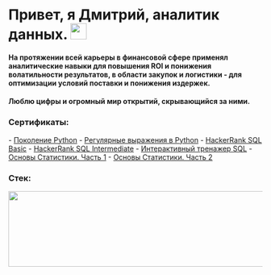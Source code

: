 <h1>Привет, я Дмитрий, аналитик данных.
<img src="https://github.com/blackcater/blackcater/raw/main/images/Hi.gif" height="32"/></h1>
<h4>На протяжении всей карьеры в финансовой сфере применял аналитические навыки для повышения ROI и понижения волатильности результатов, в области закупок и логистики - для оптимизации условий поставки и понижения издержек.</h4>
<h4>Люблю цифры и огромный мир открытий, скрывающийся за ними.</h4>
<h3> Сертификаты:</h3>
  - <a href="https://stepik.org/cert/2039286" target="_blank">Поколение Python</a>
  - <a href="https://stepik.org/cert/1973128" target="_blank">Регулярные выражения в Python</a>
  - <a href="https://www.hackerrank.com/certificates/cfcd60bef44c" target="_blank">HackerRank SQL Basic</a>
  - <a href="https://www.hackerrank.com/certificates/d41a17cbd873" target="_blank">HackerRank SQL Intermediate</a>
  - <a href="https://stepik.org/cert/1999142" target="_blank">Интерактивный тренажер SQL</a>
  - <a href="https://stepik.org/cert/2007074" target="_blank">Основы Статистики. Часть 1</a>
  - <a href="https://stepik.org/cert/2012987" target="_blank">Основы Статистики. Часть 2</a>
<h3> Стек:</h3>
<img src="https://getfile.dokpub.com/yandex/get/https://disk.yandex.ru/i/yW3Su47umtxQMA" height=150 width=570>

